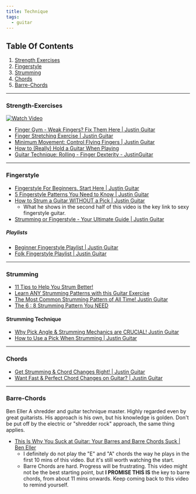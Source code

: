 ```yaml
---
title: Technique
tags:
  - guitar
---
```


## Table Of Contents
1. [Strength Exercises](#Strength-Exercises)
3. [Fingerstyle](#Fingerstyle)
4. [Strumming](#Strumming)
5. [Chords](#Chords)
6. [Barre-Chords](#Barre-Chords)

---


### Strength-Exercises


[![Watch Video](https://img.youtube.com/vi/jFHF-U91jow/hqdefault.jpg)](https://youtu.be/jFHF-U91jow)


- [Finger Gym - Weak Fingers? Fix Them Here | Justin Guitar](https://www.youtube.com/watch?v=jFHF-U91jow&list=PLlwfspJqZ126hqrTeGvssFlJNuTk0a4-J&index=4)
- [Finger Stretching Exercise | Justin Guitar](https://www.youtube.com/watch?v=_Zm_ho26O2U&list=PLnGFNf3F2evfFtq_myMGEU2xoUjYEQ1wt&index=2)
- [Minimum Movement: Control Flying Fingers | Justin Guitar](https://www.youtube.com/watch?v=QvQ6sFfQjuA)
- [How to (Really) Hold a Guitar When Playing](https://www.youtube.com/watch?v=MlV6WhM9YhE)
- [Guitar Technique: Rolling - Finger Dexterity - JustinGuitar](https://www.youtube.com/watch?v=SeCNIGRymio&list=PLnGFNf3F2evfFtq_myMGEU2xoUjYEQ1wt&index=4)
---


### Fingerstyle

- [Fingerstyle For Beginners. Start Here | Justin Guitar](https://www.youtube.com/watch?v=2WB8otOcz78&t=5s)
- [5 Fingerstyle Patterns You Need to Know | Justin Guitar](https://youtu.be/jF0RduFSyHg?feature=shared)
- [How to Strum a Guitar WITHOUT a Pick | Justin Guitar](https://www.youtube.com/watch?v=j-ljksb6oIY)
	- What he shows in the second half of this video is the key link to sexy fingerstyle guitar. 
- [Strumming or Fingerstyle - Your Ultimate Guide | Justin Guitar](https://www.youtube.com/watch?v=XOn-uC6Gpwc)
##### Playlists
- [Beginner Fingerstyle Playlist | Justin Guitar](https://www.youtube.com/playlist?list=PLlwfspJqZ124AJI80XytatvV8NO7qY_VP)
- [Folk Fingerstyle Playlist | Justin Guitar](https://www.youtube.com/playlist?list=PL8FF1196CB2F61FF3)


---

### Strumming
- [11 Tips to Help You Strum Better!](https://www.youtube.com/watch?v=kmzS-7KiNlw)
- [Learn ANY Strumming Patterns with this Guitar Exercise](https://www.youtube.com/watch?v=CjM5fyXoV8w)
- [The Most Common Strumming Pattern of All Time! Justin Guitar](https://www.youtube.com/watch?v=6LmQCdt_ZhQ)
- [The 6 : 8 Strumming Pattern You NEED](https://www.youtube.com/watch?v=bKOmcPTHYpA)

#### Strumming Technique
- [Why Pick Angle & Strumming Mechanics are CRUCIAL! Justin Guitar](https://www.youtube.com/watch?v=c5pipuvb-EM)
- [How to Use a Pick When Strumming | Justin Guitar](https://www.youtube.com/watch?v=XsLrZpdQHlw)

---

### Chords
- [Get Strumming & Chord Changes Right! | Justin Guitar](https://www.youtube.com/watch?v=7VzPzBsm4sU)
- [Want Fast & Perfect Chord Changes on Guitar? | Justin Guitar](https://www.youtube.com/watch?v=xSFHgeJUuIs&list=PLlwfspJqZ126hqrTeGvssFlJNuTk0a4-J&index=8)

---

### Barre-Chords
Ben Eller
A shredder and guitar technique master. Highly regarded even by great guitarists. His approach is his own, but his knowledge is golden. Don't be put off by the electric or "shredder rock" approach, the same thing applies.

- [This Is Why You Suck at Guitar: Your Barres and Barre Chords Suck | Ben Eller](https://www.youtube.com/watch?v=DrlF4Tc8qC8)
	- I definitely do not play the "E" and "A" chords the way he plays in the first 10 mins of this video. But it's still worth watching the start.
	- Barre Chords are hard. Progress will be frustrating. This video might not be the best starting point, but **I PROMISE THIS IS** the key to barre chords, from about 11 mins onwards. Keep coming back to this video to remind yourself.